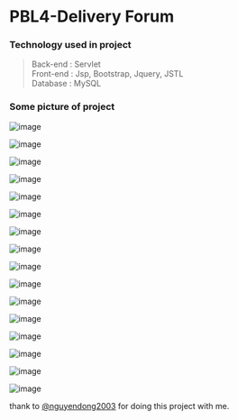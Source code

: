 # PBL4-Delivery Forum 

### Technology used in project
> Back-end : Servlet\
> Front-end : Jsp, Bootstrap, Jquery, JSTL\
> Database : MySQL

### Some picture of project
![image](https://github.com/GauMeoDaThanh/PBL4-Forum/assets/95362295/3836a732-6bbe-4c3e-917a-c2075fad2b15)

![image](https://github.com/GauMeoDaThanh/PBL4-Forum/assets/95362295/3e6586b3-b469-4781-9508-24e9c8949d68)

![image](https://github.com/GauMeoDaThanh/PBL4-Forum/assets/95362295/2d695858-2f62-4379-a9f1-b448ab23af7e)

![image](https://github.com/GauMeoDaThanh/PBL4-Forum/assets/95362295/79fec6d9-b0b4-4481-b5c5-2f8a176f3ffb)

![image](https://github.com/GauMeoDaThanh/PBL4-Forum/assets/95362295/341d9640-2e4a-4d54-b0cf-d336d72d5259)

![image](https://github.com/GauMeoDaThanh/PBL4-Forum/assets/95362295/a77f5bf5-0d5b-471a-8581-a88233afda30)

![image](https://github.com/GauMeoDaThanh/PBL4-Forum/assets/95362295/371f45d0-b603-4818-bb8f-7e35d57d3252)

![image](https://github.com/GauMeoDaThanh/PBL4-Forum/assets/95362295/5a4e90ff-3b6c-4bba-b548-1026ea83ddb6)

![image](https://github.com/GauMeoDaThanh/PBL4-Forum/assets/95362295/b3ca0766-4f55-45f5-a6c5-0cf34cfe4925)

![image](https://github.com/GauMeoDaThanh/PBL4-Forum/assets/95362295/ff6345bb-acfb-4521-92fc-bfbc0558f4de)

![image](https://github.com/GauMeoDaThanh/PBL4-Forum/assets/95362295/75dcee9c-7383-4e2a-98df-7087cb3f0dd3)

![image](https://github.com/GauMeoDaThanh/PBL4-Forum/assets/95362295/e9b0f349-d3a2-4878-8ac0-3cec7adc719f)

![image](https://github.com/GauMeoDaThanh/PBL4-Forum/assets/95362295/e984ba98-28eb-4fd1-b35d-56023701dac0)

![image](https://github.com/GauMeoDaThanh/PBL4-Forum/assets/95362295/192b483a-bfaf-479e-90f9-08a204cf9440)

![image](https://github.com/GauMeoDaThanh/PBL4-Forum/assets/95362295/aa31f04f-be51-4239-a8fa-45a8c425e83e)

![image](https://github.com/GauMeoDaThanh/PBL4-Forum/assets/95362295/cdda8ff2-4037-48c7-8318-d2bb103c7aa5)

thank to [@nguyendong2003](https://github.com/nguyendong2003) for doing this project with me.
